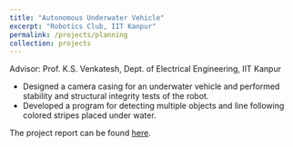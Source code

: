 ```yaml
---
title: "Autonomous Underwater Vehicle"
excerpt: "Robotics Club, IIT Kanpur"
permalink: /projects/planning
collection: projects
---
```



Advisor: Prof. K.S. Venkatesh, Dept. of Electrical Engineering, IIT Kanpur
* Designed a camera casing for an underwater vehicle and performed stability and structural integrity tests of the robot.
* Developed a program for detecting multiple objects and line following colored stripes placed under water.


The project report can be found <a href="/files/auv.pdf">here</a>.